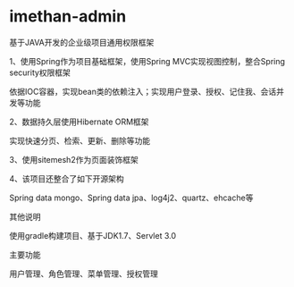 # imethan-admin
基于JAVA开发的企业级项目通用权限框架


1、使用Spring作为项目基础框架，使用Spring MVC实现视图控制，整合Spring security权限框架

  依据IOC容器，实现bean类的依赖注入；实现用户登录、授权、记住我、会话并发等功能
  
2、数据持久层使用Hibernate ORM框架

  实现快速分页、检索、更新、删除等功能
  
3、使用sitemesh2作为页面装饰框架

4、该项目还整合了如下开源架构

Spring data mongo、Spring data jpa、log4j2、quartz、ehcache等


其他说明

使用gradle构建项目、基于JDK1.7、Servlet 3.0


主要功能

用户管理、角色管理、菜单管理、授权管理






